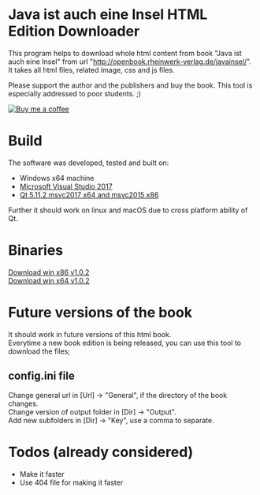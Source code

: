 # Java ist auch eine Insel HTML Edition Downloader
This program helps to download whole html content from book "Java ist auch eine Insel" from url "http://openbook.rheinwerk-verlag.de/javainsel/".  
It takes all html files, related image, css and js files.

Please support the author and the publishers and buy the book.
This tool is especially addressed to poor students. ;)

[![Buy me a coffee](https://i.imgur.com/Z1FmtML.png)](https://www.buymeacoffee.com/GRZ9x0mKe)

# Build
The software was developed, tested and built on:
- Windows x64 machine
- [Microsoft Visual Studio 2017](https://visualstudio.microsoft.com)
- [Qt 5.11.2 msvc2017 x64 and msvc2015 x86](https://www.qt.io/download)  

Further it should work on linux and macOS due to cross platform ability of Qt.

# Binaries
[Download win x86 v1.0.2](https://1drv.ms/u/s!AujRv5FSASnagvkh81CithVn9cBkjw)  
[Download win x64 v1.0.2](https://1drv.ms/u/s!AujRv5FSASnagvkikjRGCmJLni-wAw)

# Future versions of the book
It should work in future versions of this html book.  
Everytime a new book edition is being released, you can use this tool to download the files;

## config.ini file
Change general url in [Url] -> "General", if the directory of the book changes.  
Change version of output folder in [Dir] -> "Output".  
Add new subfolders in [Dir] -> "Key", use a comma to separate.

# Todos (already considered)
- Make it faster
- Use 404 file for making it faster
